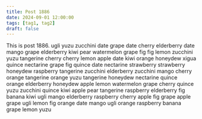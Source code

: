 ```yaml
---
title: Post 1886
date: 2024-09-01 12:00:00
tags: [tag1, tag2]
draft: false
---
```

This is post 1886.
ugli
yuzu
zucchini
date
grape
date
cherry
elderberry
date
mango
grape
elderberry
kiwi
pear
watermelon
grape
fig
fig
lemon
zucchini
yuzu
tangerine
cherry
cherry
lemon
apple
date
kiwi
orange
honeydew
xigua
quince
nectarine
grape
fig
quince
date
nectarine
strawberry
strawberry
honeydew
raspberry
tangerine
zucchini
elderberry
zucchini
mango
cherry
orange
tangerine
orange
yuzu
tangerine
honeydew
nectarine
quince
orange
elderberry
honeydew
apple
lemon
watermelon
grape
cherry
quince
yuzu
zucchini
quince
kiwi
apple
pear
tangerine
raspberry
elderberry
fig
banana
kiwi
ugli
mango
elderberry
raspberry
cherry
apple
fig
grape
apple
grape
ugli
lemon
fig
orange
date
mango
ugli
orange
raspberry
banana
grape
lemon
yuzu
